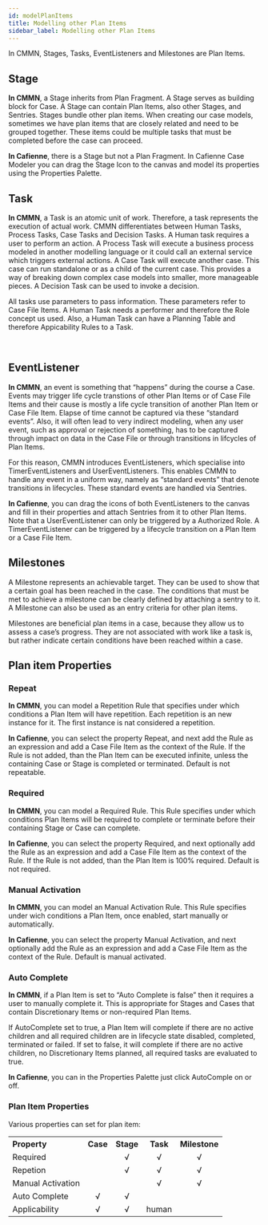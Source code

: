 ```yaml
---
id: modelPlanItems
title: Modelling other Plan Items
sidebar_label: Modelling other Plan Items
---
```


In CMMN, Stages, Tasks, EventListeners and Milestones are Plan Items.

## Stage

**In CMMN**, a Stage inherits from Plan Fragment. A Stage serves as building block for Case. A Stage can contain Plan Items, also other Stages, and Sentries. Stages bundle other plan items. When creating our case models, sometimes we have plan items that are closely related and need to be grouped together. These items could be multiple tasks that must be completed before the case can proceed.

**In Cafienne**, there is a Stage but not a Plan Fragment. In Cafienne Case Modeler you can drag the Stage Icon to the canvas and model its properties using the Properties Palette.

## Task

**In CMMN**, a Task is an atomic unit of work. Therefore, a task represents the execution of actual work. CMMN differentiates between Human Tasks, Process Tasks, Case Tasks and Decision Tasks. A Human task requires a user to perform an action. A Process Task will execute a business process modeled in another modelling language or it could call an external service which triggers external actions. A Case Task will execute another case. This case can run standalone or as a child of the current case. This provides a way of breaking down complex case models into smaller, more manageable pieces. A Decision Task can be used to invoke a decision. 

All tasks use parameters to pass information. These parameters refer to Case File Items. A Human Task needs a performer and therefore the Role concept us used. Also, a Human Task can have a Planning Table and therefore Appicability Rules to a Task.

​

## EventListener

**In CMMN**, an event is something that “happens” during the course a Case. Events may trigger life cycle transtions of other Plan Items or of Case File Items and their cause is mostly a life cycle transition of another Plan Item or Case File Item. Elapse of time cannot be captured via these “standard events”. Also, it will often lead to very indirect modeling, when any user event, such as approval or rejection of something, has to be captured through impact on data in the Case File or through transitions in lifcycles of Plan Items.

For this reason, CMMN introduces EventListeners, which specialise into TimerEventListeners and UserEventListeners. This enables CMMN to handle any event in a uniform way, namely as “standard events” that denote transitions in lifecycles. These standard events are handled via Sentries.

**In Cafienne**, you can drag the icons of both EventListeners to the canvas and fill in their properties and attach Sentries from it to other Plan Items. Note that a UserEventListener can only be triggered by a Authorized Role. A TimerEventListener can be triggered by a lifecycle transition on a Plan Item or a Case File Item. 

## Milestones

A Milestone represents an achievable target. They can be used to show that a certain goal has been reached in the case. The conditions that must be met to achieve a milestone can be clearly defined by attaching a sentry to it. A Milestone can also be used as an entry criteria for other plan items. 

Milestones are beneficial plan items in a case, because they allow us to assess a case’s progress. They are not associated with work like a task is, but rather indicate certain conditions have been reached within a case.

## Plan item Properties

### Repeat

**In CMMN**, you can model a Repetition Rule that specifies under which conditions a Plan Item will have repetition. Each repetition is an new instance for it. The first instance is nat considered a repetition.

**In Cafienne**, you can select the property Repeat, and next add the Rule as an expression and add a Case File Item as the context of the Rule. If the Rule is not added, than the Plan Item can be executed infinite, unless the containing Case or Stage is completed or terminated. Default is not repeatable.

### Required

**In CMMN**, you can model a Required Rule. This Rule specifies under which conditions Plan Items will be required to complete or terminate before their containing Stage or Case can complete.

**In Cafienne**, you can select the property Required, and next optionally add the Rule as an expression and add a Case File Item as the context of the Rule. If the Rule is not added, than the Plan Item is 100% required. Default is not required.

### Manual Activation

**In CMMN**, you can model an Manual Activation Rule. This Rule specifies under wich conditions a Plan Item, once enabled, start manually or automatically.

**In Cafienne**, you can select the property Manual Activation, and next optionally add the Rule as an expression and add a Case File Item as the context of the Rule. Default is manual activated.

### Auto Complete

**In CMMN**, if a Plan Item is set to “Auto Complete is false” then it requires a user to manually complete it. This is appropriate for Stages and Cases that contain Discretionary Items or non-required Plan Items. 

If AutoComplete set to true, a Plan Item will complete if there are no active children and all required children are in lifecycle state disabled, completed, terminated or failed. If set to false, it will complete if there are no active children, no Discretionary Items planned, all required tasks are evaluated to true.

**In Cafienne**, you can in the Properties Palette just click AutoComple on or off.

### Plan Item Properties

Various properties can set for plan item:

<table>
  <tr>
    <th style="text-align:left;">Property</th>
    <th style="text-align:center;">Case</th>
    <th style="text-align:center;">Stage</th>
    <th style="text-align:center;">Task</th>
    <th style="text-align:center;">Milestone</th>
  </tr>
  <tr>
    <td style="text-align:left;">Required</td>
    <td style="text-align:center;"> </td>
    <td style="text-align:center;">√</td>
    <td style="text-align:center;">√</td>
    <td style="text-align:center;">√</td>
  </tr>
  <tr>
    <td style="text-align:left;">Repetion</td>
    <td style="text-align:center;"> </td>
    <td style="text-align:center;">√</td>
    <td style="text-align:center;">√</td>
    <td style="text-align:center;">√</td>
  </tr>
  <tr>
    <td style="text-align:left;">Manual Activation</td>
    <td style="text-align:center;"> </td>
    <td style="text-align:center;"></td>
    <td style="text-align:center;">√</td>
    <td style="text-align:center;">√</td>
  </tr>
  <tr>
    <td style="text-align:left;">Auto Complete</td>
    <td style="text-align:center;">√</td>
    <td style="text-align:center;">√</td>
    <td style="text-align:center;"></td>
    <td style="text-align:center;"></td>
  </tr>
  <tr>
    <td style="text-align:left;">Applicability</td>
    <td style="text-align:center;">√</td>
    <td style="text-align:center;">√</td>
    <td style="text-align:center;">human</td>
    <td style="text-align:center;"></td>
  </tr>
</table>
